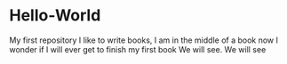 # Hello-World
My first repository
I like to write books,
I am in the middle of a book now
I wonder if I will ever get to finish my first book
We will see.  We will see
